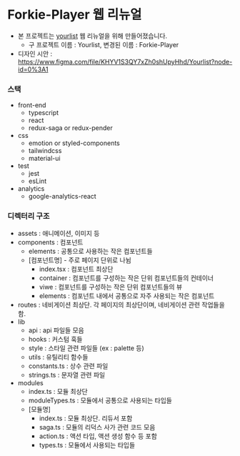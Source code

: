 # Forkie-Player 웹 리뉴얼

- 본 프로젝트는 [yourlist](https://yourlist.me) 웹 리뉴얼을 위해 만들어졌습니다.
  - 구 프로젝트 이름 : Yourlist, 변경된 이름 : Forkie-Player
- 디자인 시안 : https://www.figma.com/file/KHYV1S3QY7xZh0shUpyHhd/Yourlist?node-id=0%3A1

### 스택

- front-end
  - typescript
  - react
  - redux-saga or redux-pender
- css
  - emotion or styled-components
  - tailwindcss
  - material-ui
- test
  - jest
  - esLint
- analytics
  - google-analytics-react

### 디렉터리 구조

- assets : 애니메이션, 이미지 등
- components : 컴포넌트
  - elements : 공통으로 사용하는 작은 컴포넌트들
  - [컴포넌트명] - 주로 페이지 단위로 나뉨
    - index.tsx : 컴포넌트 최상단
    - container : 컴포넌트를 구성하는 작은 단위 컴포넌트들의 컨테이너
    - viwe : 컴포넌트를 구성하는 작은 단위 컴포넌트들의 뷰
    - elements : 컴포넌트 내에서 공통으로 자주 사용되는 작은 컴포넌트
- routes : 네비게이션 최상단. 각 페이지의 최상단이며, 네비게이션 관련 작업들을 함.
- lib
  - api : api 파일들 모음
  - hooks : 커스텀 훅들
  - style : 스타일 관련 파일들 (ex : palette 등)
  - utils : 유틸리티 함수들
  - constants.ts : 상수 관련 파일
  - strings.ts : 문자열 관련 파일
- modules
  - index.ts : 모듈 최상단
  - moduleTypes.ts : 모듈에서 공통으로 사용되는 타입들
  - [모듈명]
    - index.ts : 모듈 최상단. 리듀서 포함
    - saga.ts : 모듈의 리덕스 사가 관련 코드 모음
    - action.ts : 액션 타입, 액션 생성 함수 등 포함
    - types.ts : 모듈에서 사용되는 타입들
